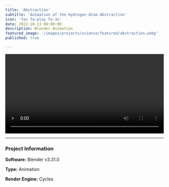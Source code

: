 ```yaml
---
title: 'Abstraction'
subtitle: 'Animation of the Hydrogen Atom Abstraction'
icon: 'fas fa-play fa-3x'
date: 2022-10-13 00:00:00
description: Blender Animation
featured_image: '/images/projects/science/featured/abstraction.webp'
published: true

---
```


<video controls loop autoplay style="width: 100%; height: auto;">
    <source src="/images/projects/science/full_size/abstraction.mp4" type="video/mp4">
</video>

---

### Project Information

**Software:** Blender v3.31.0

**Type:** Animation

**Render Engine:** Cycles
